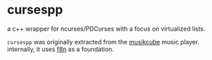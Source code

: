 # cursespp
a c++ wrapper for ncurses/PDCurses with a focus on virtualized lists.

`cursespp` was originally extracted from the [musikcube](https://github.com/clangen/musikcube) music player. internally, it uses [f8n](https://github.com/clangen/f8n) as a foundation.
